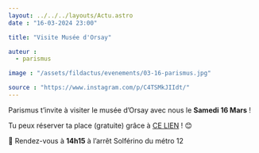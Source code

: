 ```yaml
---
layout: ../../../layouts/Actu.astro
date : "16-03-2024 23:00"

title: "Visite Musée d'Orsay"

auteur :
  - parismus

image : "/assets/fildactus/evenements/03-16-parismus.jpg"

source : "https://www.instagram.com/p/C4TSMkJIIdt/"
---
```


Parismus t’invite à visiter le musée d’Orsay avec nous le __Samedi 16 Mars__ !

Tu peux réserver ta place (gratuite) grâce à [CE LIEN](https://www.billetweb.fr/musee-dorsay3) ! 😊

📍 Rendez-vous à __14h15__ à l’arrêt Solférino du métro 12